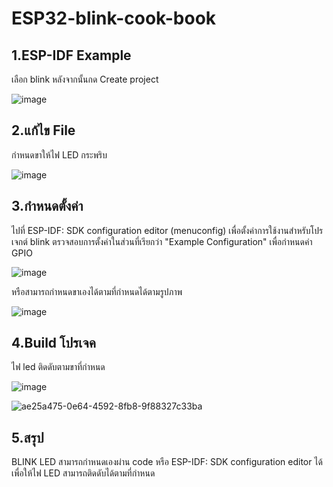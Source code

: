 # ESP32-blink-cook-book

## 1.ESP-IDF Example

เลือก blink หลังจากนั้นกด Create project

![image](https://github.com/user-attachments/assets/d3bc51ed-03b0-4e78-b9c9-d1dfb2c8f651)

## 2.แก้ไข File 

กำหนดขาให้ไฟ LED กระพริบ 

![image](https://github.com/user-attachments/assets/6829dae0-9e25-4fa7-872a-bcd26e20f899)

## 3.กำหนดตั้งค่า

ไปที่ ESP-IDF: SDK configuration editor (menuconfig) เพื่อตั้งค่าการใช้งานสำหรับโปรเจกต์ blink ตรวจสอบการตั้งค่าในส่วนที่เรียกว่า "Example Configuration" เพื่อกำหนดค่า GPIO 

![image](https://github.com/user-attachments/assets/0d68b2c6-12cc-40fa-bcc5-7e8414aecf4f)

หรือสามารถกำหนดขาเองได้ตามที่กำหนดได้ตามรูปภาพ

![image](https://github.com/user-attachments/assets/c4c18ad1-7e82-490c-9a02-27b15fe25529)


## 4.Build โปรเจค
 
ไฟ led ติดดับตามขาที่กำหนด

![image](https://github.com/user-attachments/assets/bac6aac8-f798-4eb9-8044-c088942cc30e)

![ae25a475-0e64-4592-8fb8-9f88327c33ba](https://github.com/user-attachments/assets/412bf173-2df6-40b0-860d-d1c7dadc817e)

## 5.สรุป

BLINK LED สามารถกำหนดเองผ่าน code หรือ ESP-IDF: SDK configuration editor ได้เพื่อให้ไฟ LED สามารถติดดับได้ตามที่กำหนด
